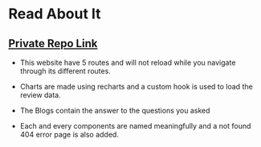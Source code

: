 # Read About It

## [Private Repo Link](https://assignment-9-16829c.netlify.app/)

* This website have 5 routes and will not reload while you navigate through its different routes.

* Charts are made using recharts and a custom hook is used to load the review data.

* The Blogs contain the answer to the questions you asked

* Each and every components are named meaningfully and a not found 404 error page is also added. 
